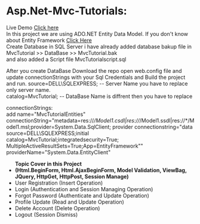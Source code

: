 # Asp.Net-Mvc-Tutorials:

Live Demo <a href="http://www.mvctutorials.somee.com/">Click here</a><br/>
In this project we are using ADO.NET Entity Data Model. If you don't know about Entity Framework <a href="https://www.c-sharpcorner.com/article/introduce-entity-framework-with-ado-net-entity-data-model/" target="_blank">Click Here </a>
<br/>
Create Database in SQL Server i have already added database bakup file in MvcTutorial >> DataBase >> MvcTutorial.bak <br/> 
and also added a Script file MvcTutorialscript.sql 

After you create DataBase Download the repo open web.config file and update connectionStrings with your Sql Credentials and Build the project and run. 
source=DELL\SQLEXPRESS; -- Server Name you have to replace only server name.<br/>
catalog=MvcTutorial; -- DataBase Name is diffrent then you have to replace

connectionStrings:<br/>
add name="MvcTutorialEntities" connectionString="metadata=res://*/Model1.csdl|res://*/Model1.ssdl|res://*/Model1.msl;provider=System.Data.SqlClient;
provider connectionstring=&quot;data source=DELL\SQLEXPRESS;initial catalog=MvcTutorial;integratedsecurity=True;
MultipleActiveResultSets=True;App=EntityFramework&quot;" providerName="System.Data.EntityClient"

<ul><b>Topic Cover in this Project</b>
  <li><b>(Html.BeginForm, Html.AjaxBeginForm, Model Validation, ViewBag, JQuery, HttpGet, HttpPost, Session Manage)</b></li>
  <li>User Registration (Insert Operation)</li>
  <li>Login (Authentication and Session Managing Operation)</li>
  <li>Forgot Password (Authenticate and Update Operation)</li>
  <li>Profile Update (Read and Update Operation)</li>
  <li>Delete Account (Delete Operation)</li>
  <li>Logout (Session Dismiss)</li>
</ul>

